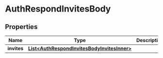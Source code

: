 

# AuthRespondInvitesBody

## Properties

Name | Type | Description | Notes
------------ | ------------- | ------------- | -------------
**invites** | [**List&lt;AuthRespondInvitesBodyInvitesInner&gt;**](AuthRespondInvitesBodyInvitesInner.md) |  | 




